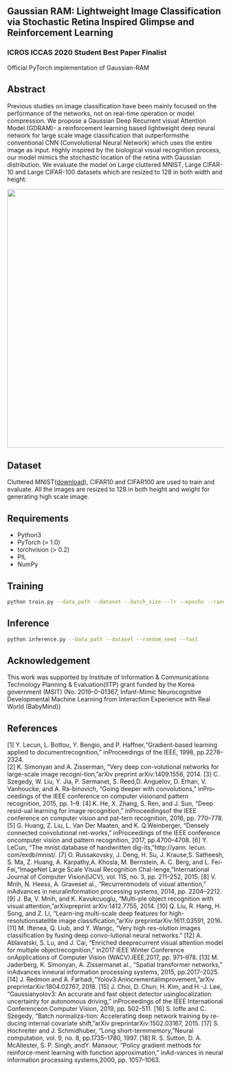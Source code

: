 ## Gaussian RAM: Lightweight Image Classification via Stochastic Retina Inspired Glimpse and Reinforcement Learning

### ICROS ICCAS 2020 Student Best Paper Finalist

Official PyTorch implementation of Gaussian-RAM


## Abstract
Previous studies on image classification have been mainly focused on the performance of the networks, not on real-time operation or model compression.  We propose a Gaussian Deep Recurrent visual Attention Model (GDRAM)- a reinforcement learning based lightweight deep neural network for large scale image classification that outperformsthe conventional CNN (Convolutional Neural Network) which uses the entire image as input.  Highly inspired by the biological visual recognition process, our model mimics the stochastic location of the retina with Gaussian distribution. We evaluate the model on Large cluttered MNIST, Large CIFAR-10 and Large CIFAR-100 datasets which are resized to 128 in both width and height.

<p align = "center">
<img src="https://github.com/dsshim0125/gaussian-ram/blob/master/fig.png" width="600"> 
</p>

## Dataset
Cluttered MNIST([download](https://drive.google.com/file/d/1nMO5XIFmjyPnJjfvBeFpujeuZ3Qk7vhd/view?usp=sharing)), CIFAR10 and CIFAR100 are used to train and evaluate. All the images are resized to 128 in both height and weight for generating high scale image.
## Requirements
- Python3
- PyTorch (> 1.0)
- torchvision (> 0.2)
- PIL
- NumPy

## Training
```bash
python train.py --data_path --dataset --batch_size --lr --epochs --random_seed --log_interval --resume --checkpoint
```

## Inference
```bash
python inference.py --data_path --dataset --random_seed --fast
```

## Acknowledgement
This work was supported by Institute of Information & Communications Technology Planning & Evaluation(IITP) grant funded by the Korea government (MSIT) (No. 2019-0-01367, Infant-Mimic Neurocognitive Developmental Machine Learning from Interaction Experience with Real World (BabyMind))

## References
[1]    Y.  Lecun,  L.  Bottou,  Y.  Bengio,  and  P.  Haffner,“Gradient-based   learning   applied   to   documentrecognition,” inProceedings of the IEEE, 1998, pp.2278–2324.<br />
[2]    K.  Simonyan  and  A.  Zisserman,  “Very  deep  con-volutional networks for large-scale image recogni-tion,”arXiv preprint arXiv:1409.1556, 2014.
[3]    C. Szegedy,  W. Liu,  Y. Jia,  P. Sermanet,  S. Reed,D. Anguelov, D. Erhan, V. Vanhoucke, and A. Ra-binovich, “Going deeper with convolutions,” inPro-ceedings of the IEEE conference on computer visionand pattern recognition, 2015, pp. 1–9.
[4]    K. He, X. Zhang, S. Ren, and J. Sun, “Deep resid-ual learning for image recognition,” inProceedingsof the IEEE conference on computer vision and pat-tern recognition, 2016, pp. 770–778.
[5]    G. Huang,  Z. Liu,  L. Van Der Maaten,  and K. Q.Weinberger, “Densely connected convolutional net-works,” inProceedings of the IEEE conference oncomputer vision and pattern recognition, 2017, pp.4700–4708.
[6]    Y. LeCun, “The mnist database of handwritten dig-its,”http://yann. lecun. com/exdb/mnist/.
[7]    O.   Russakovsky,   J.   Deng,   H.   Su,   J.   Krause,S.   Satheesh,   S.   Ma,   Z.   Huang,   A.   Karpathy,A. Khosla, M. Bernstein, A. C. Berg, and L. Fei-Fei,“ImageNet  Large  Scale  Visual  Recognition  Chal-lenge,”International Journal of Computer Vision(IJCV), vol. 115, no. 3, pp. 211–252, 2015.
[8]    V.  Mnih,  N.  Heess,  A.  Graveset al.,  “Recurrentmodels of visual attention,” inAdvances in neuralinformation processing systems,  2014,  pp.  2204–2212.[9]    J.  Ba,   V.  Mnih,   and  K.  Kavukcuoglu,   “Multi-ple object recognition with visual attention,”arXivpreprint arXiv:1412.7755, 2014.
[10]  Q.  Liu,  R.  Hang,  H.  Song,  and  Z.  Li,  “Learn-ing  multi-scale  deep  features  for  high-resolutionsatellite    image    classification,”arXiv  preprintarXiv:1611.03591, 2016.
[11]  M. Iftenea, Q. Liub, and Y. Wangc, “Very high res-olution images classification by fusing deep convo-lutional neural networks.”
[12]  A.  Ablavatski,  S.  Lu,  and  J.  Cai,  “Enriched  deeprecurrent visual attention model for multiple objectrecognition,”  in2017 IEEE Winter Conference onApplications of Computer Vision (WACV).IEEE,2017, pp. 971–978.
[13]  M.  Jaderberg,  K.  Simonyan,  A.  Zissermanet al.,
“Spatial  transformer  networks,”   inAdvances inneural information processing systems,  2015,  pp.2017–2025.
[14]  J.   Redmon   and   A.   Farhadi,“Yolov3:Anincrementalimprovement,”arXiv   preprintarXiv:1804.02767, 2018.
[15]  J. Choi, D. Chun, H. Kim, and H.-J. Lee, “Gaussianyolov3:  An accurate and fast object detector usinglocalization uncertainty for autonomous driving,” inProceedings of the IEEE International Conferenceon Computer Vision, 2019, pp. 502–511.
[16]  S.   Ioffe   and   C.   Szegedy,    “Batch   normaliza-tion:   Accelerating  deep  network  training  by  re-ducing   internal   covariate   shift,”arXiv preprintarXiv:1502.03167, 2015.
[17]  S. Hochreiter and J. Schmidhuber, “Long short-termmemory,”Neural computation,  vol.  9,  no.  8,  pp.1735–1780, 1997.
[18]  R.  S.  Sutton,  D.  A.  McAllester,  S.  P.  Singh,  andY. Mansour, “Policy gradient methods for reinforce-ment learning with function approximation,” inAd-vances in neural information processing systems,2000, pp. 1057–1063.
